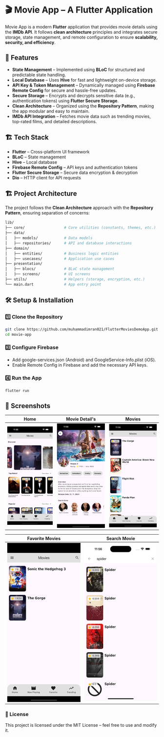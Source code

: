 # 🎬 Movie App – A Flutter Application  

Movie App is a modern **Flutter** application that provides movie details using the **IMDb API**. It follows **clean architecture** principles and integrates secure storage, state management, and remote configuration to ensure **scalability, security, and efficiency**.  

## 🚀 Features  

- **State Management** – Implemented using **BLoC** for structured and predictable state handling.  
- **Local Database** – Uses **Hive** for fast and lightweight on-device storage.  
- **API Key & Token Management** – Dynamically managed using **Firebase Remote Config** for secure and hassle-free updates.  
- **Secure Storage** – Encrypts and decrypts sensitive data (e.g., authentication tokens) using **Flutter Secure Storage**.  
- **Clean Architecture** – Organized using the **Repository Pattern**, making the app modular and easy to maintain.  
- **IMDb API Integration** – Fetches movie data such as trending movies, top-rated films, and detailed descriptions.  

## 🏗️ Tech Stack  

- **Flutter** – Cross-platform UI framework  
- **BLoC** – State management  
- **Hive** – Local database  
- **Firebase Remote Config** – API keys and authentication tokens  
- **Flutter Secure Storage** – Secure data encryption & decryption  
- **Dio** – HTTP client for API requests  

## 🏗 Project Architecture  

The project follows the **Clean Architecture** approach with the **Repository Pattern**, ensuring separation of concerns:  

```bash
lib/
├── core/                  # Core utilities (constants, themes, etc.)
├── data/                  
│   ├── models/            # Data models  
│   ├── repositories/      # API and database interactions  
├── domain/                
│   ├── entities/          # Business logic entities  
│   ├── usecases/          # Application use cases  
├── presentation/          
│   ├── blocs/             # BLoC state management  
│   ├── screens/           # UI screens  
├── utils/                 # Helpers (storage, encryption, etc.)
└── main.dart              # App entry point
```

## 🛠️ Setup & Installation  

### 1️⃣ Clone the Repository  
```sh
git clone https://github.com/muhammadimran021/FlutterMoviesDemoApp.git
cd movie-app
```

### 3️⃣ Configure Firebase
  - Add google-services.json (Android) and GoogleService-Info.plist (iOS).
  - Enable Remote Config in Firebase and add the necessary API keys.

### 4️⃣ Run the App
```sh
flutter run
```

## 📸 Screenshots

| Home  | Movie Detail's  | Movies |
|--------------|--------------|--------------|
| ![Screenshot 1](screen_shots/home_screen.png) | ![Screenshot 2](screen_shots/details_screen.png) | ![Screenshot 3](screen_shots/movies_list_screen.png) |

| Favorite Movies  | Search Movie  |
|--------------|--------------|
| ![Screenshot 5](screen_shots/favorite_movies_page.png) | ![Screenshot 4](screen_shots/search_screen.png) |

### 📜 License
This project is licensed under the MIT License – feel free to use and modify it.

